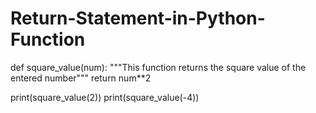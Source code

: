 # Return-Statement-in-Python-Function
def square_value(num):
    """This function returns the square
    value of the entered number"""
    return num**2


print(square_value(2))
print(square_value(-4))
